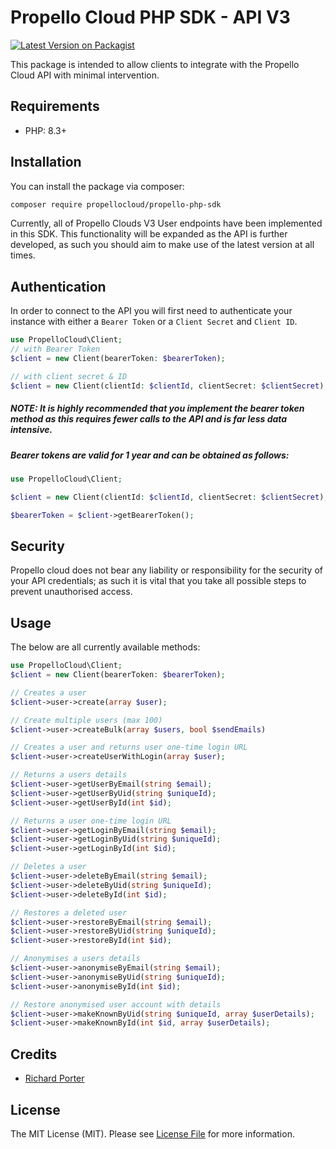 # Propello Cloud PHP SDK - API V3

[![Latest Version on Packagist](https://img.shields.io/packagist/v/propellocloud/propello-php-sdk.svg?style=flat-square)](https://packagist.org/packages/propellocloud/propello-php-sdk)

This package is intended to allow clients to integrate with the Propello Cloud API with minimal intervention.

## Requirements

- PHP: 8.3+

## Installation

You can install the package via composer:

```bash
composer require propellocloud/propello-php-sdk
```

Currently, all of Propello Clouds V3 User endpoints have been implemented in this SDK. This functionality will
be expanded as the API is further developed, as such you should aim to make use of the latest version at all times.

## Authentication

In order to connect to the API you will first need to authenticate your instance with either a `Bearer Token`
or a `Client Secret` and `Client ID`.

```php
use PropelloCloud\Client;
// with Bearer Token
$client = new Client(bearerToken: $bearerToken);

// with client secret & ID 
$client = new Client(clientId: $clientId, clientSecret: $clientSecret);
```

##### NOTE: It is highly recommended that you implement the bearer token method as this requires fewer calls to the API and is far less data intensive.

##### Bearer tokens are valid for 1 year and can be obtained as follows:

```php
use PropelloCloud\Client;

$client = new Client(clientId: $clientId, clientSecret: $clientSecret);

$bearerToken = $client->getBearerToken();
```

## Security
Propello cloud does not bear any liability or responsibility for the security of your API credentials; as such 
it is vital that you take all possible steps to prevent unauthorised access.

## Usage

The below are all currently available methods:

```php
use PropelloCloud\Client;
$client = new Client(bearerToken: $bearerToken);

// Creates a user
$client->user->create(array $user);

// Create multiple users (max 100)
$client->user->createBulk(array $users, bool $sendEmails)

// Creates a user and returns user one-time login URL
$client->user->createUserWithLogin(array $user); 

// Returns a users details
$client->user->getUserByEmail(string $email);
$client->user->getUserByUid(string $uniqueId);
$client->user->getUserById(int $id);

// Returns a user one-time login URL
$client->user->getLoginByEmail(string $email);
$client->user->getLoginByUid(string $uniqueId);
$client->user->getLoginById(int $id);

// Deletes a user
$client->user->deleteByEmail(string $email);
$client->user->deleteByUid(string $uniqueId);
$client->user->deleteById(int $id);

// Restores a deleted user
$client->user->restoreByEmail(string $email);
$client->user->restoreByUid(string $uniqueId);
$client->user->restoreById(int $id);

// Anonymises a users details
$client->user->anonymiseByEmail(string $email);
$client->user->anonymiseByUid(string $uniqueId);
$client->user->anonymiseById(int $id);

// Restore anonymised user account with details
$client->user->makeKnownByUid(string $uniqueId, array $userDetails);
$client->user->makeKnownById(int $id, array $userDetails);
```

## Credits

- [Richard Porter](https://github.com/rpwebdevelopment)

## License

The MIT License (MIT). Please see [License File](LICENSE.md) for more information.
